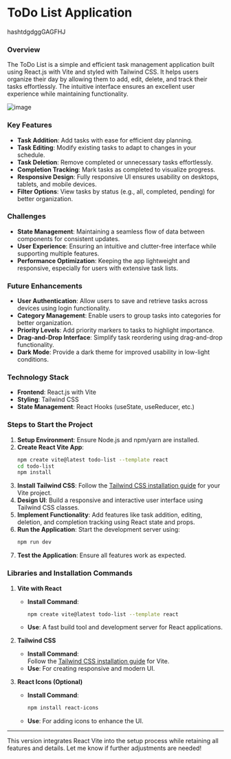 # **ToDo List Application**
hashtdgdggGAGFHJ
### **Overview**
The ToDo List is a simple and efficient task management application built using React.js with Vite and styled with Tailwind CSS. It helps users organize their day by allowing them to add, edit, delete, and track their tasks effortlessly. The intuitive interface ensures an excellent user experience while maintaining functionality.

![image](https://github.com/user-attachments/assets/ee972f64-7324-4785-a4b3-865483592b33)

### **Key Features**
- **Task Addition**: Add tasks with ease for efficient day planning.
- **Task Editing**: Modify existing tasks to adapt to changes in your schedule.
- **Task Deletion**: Remove completed or unnecessary tasks effortlessly.
- **Completion Tracking**: Mark tasks as completed to visualize progress.
- **Responsive Design**: Fully responsive UI ensures usability on desktops, tablets, and mobile devices.
- **Filter Options**: View tasks by status (e.g., all, completed, pending) for better organization.

### **Challenges**
- **State Management**: Maintaining a seamless flow of data between components for consistent updates.
- **User Experience**: Ensuring an intuitive and clutter-free interface while supporting multiple features.
- **Performance Optimization**: Keeping the app lightweight and responsive, especially for users with extensive task lists.

### **Future Enhancements**
- **User Authentication**: Allow users to save and retrieve tasks across devices using login functionality.
- **Category Management**: Enable users to group tasks into categories for better organization.
- **Priority Levels**: Add priority markers to tasks to highlight importance.
- **Drag-and-Drop Interface**: Simplify task reordering using drag-and-drop functionality.
- **Dark Mode**: Provide a dark theme for improved usability in low-light conditions.

### **Technology Stack**
- **Frontend**: React.js with Vite
- **Styling**: Tailwind CSS
- **State Management**: React Hooks (useState, useReducer, etc.)

### **Steps to Start the Project**
1. **Setup Environment**: Ensure Node.js and npm/yarn are installed.
2. **Create React Vite App**:  
   ```bash
   npm create vite@latest todo-list --template react
   cd todo-list
   npm install
   ```
3. **Install Tailwind CSS**: Follow the [Tailwind CSS installation guide](https://tailwindcss.com/docs/installation) for your Vite project.
4. **Design UI**: Build a responsive and interactive user interface using Tailwind CSS classes.
5. **Implement Functionality**: Add features like task addition, editing, deletion, and completion tracking using React state and props.
6. **Run the Application**: Start the development server using:
   ```bash
   npm run dev
   ```
7. **Test the Application**: Ensure all features work as expected.

### **Libraries and Installation Commands**

1. **Vite with React**
   - **Install Command**:  
     ```bash
     npm create vite@latest todo-list --template react
     ```
   - **Use**: A fast build tool and development server for React applications.

2. **Tailwind CSS**
   - **Install Command**:  
     Follow the [Tailwind CSS installation guide](https://tailwindcss.com/docs/installation) for Vite.
   - **Use**: For creating responsive and modern UI.

3. **React Icons (Optional)**
   - **Install Command**:  
     ```bash
     npm install react-icons
     ```
   - **Use**: For adding icons to enhance the UI.

---

This version integrates React Vite into the setup process while retaining all features and details. Let me know if further adjustments are needed!

